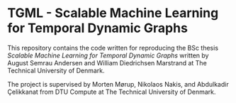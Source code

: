 # TGML - Scalable Machine Learning for Temporal Dynamic Graphs
This repository contains the code written for reproducing the BSc thesis *Scalable Machine Learning for Temporal Dynamic Graphs* written by August Semrau Andersen and William Diedrichsen Marstrand at The Technical University of Denmark.

The project is supervised by Morten Mørup, Nikolaos Nakis, and Abdulkadir Çelikkanat from DTU Compute at The Technical University of Denmark.
